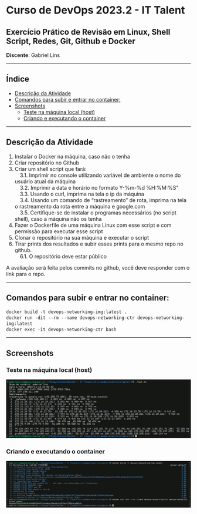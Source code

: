 <h1>Curso de DevOps 2023.2 - IT Talent</h1>

<h2>Exercício Prático de Revisão em Linux, Shell Script, Redes, Git, Github e Docker</h2>

**Discente**: Gabriel Lins

---

<h2>Índice</h2>

- [Descrição da Atividade](#descrição-da-atividade)
- [Comandos para subir e entrar no container:](#comandos-para-subir-e-entrar-no-container)
- [Screenshots](#screenshots)
  - [Teste na máquina local (host)](#teste-na-máquina-local-host)
  - [Criando e executando o container](#criando-e-executando-o-container)

---

## Descrição da Atividade

1. Instalar o Docker na máquina, caso não o tenha
2. Criar repositório no Github
3. Criar um shell script que fará:<br>
  &emsp;3.1. Imprimir no console utilizando variável de ambiente o nome do usuário atual da máquina<br>
  &emsp;3.2. Imprimir a data e horário no formato Y-%m-%d %H:%M:%S"<br>
  &emsp;3.3. Usando o curl, imprima na tela o ip da máquina<br>
  &emsp;3.4. Usando um comando de “rastreamento” de rota, imprima na tela o rastreamento da rota entre a máquina e google.com<br>
  &emsp;3.5. Certifique-se de instalar o programas necessários (no script shell), caso a máquina não os tenha<br>
4. Fazer o Dockerfile de uma máquina Linux com esse script e com permissão para executar esse script
5. Clonar o repositório na sua máquina e executar o script
6. Tirar prints dos resultados e subir esses prints para o mesmo repo no github.<br>
  &emsp;6.1. O repositório deve estar público

A avaliação será feita pelos commits no github, você deve responder com o link para o repo.

---

## Comandos para subir e entrar no container:

```shell
docker build -t devops-networking-img:latest .
docker run -dit --rm --name devops-networking-ctr devops-networking-img:latest
docker exec -it devops-networking-ctr bash
```

---

## Screenshots

### Teste na máquina local (host)

![Teste do script na maquina local](imgs/script_local.png)

### Criando e executando o container

![Criando e executando o container](imgs/docker_1.png)
